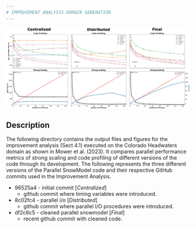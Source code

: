 ```yaml
---  
# IMPROVEMENT ANALYSIS DOMAIN GENERATION  
---   
```

![plot](./outputs/figs/parallel_improvement.jpg)     
  
## **Description**  
The following directory contains the output files and figures for the improvement analysis (Sect 4.1) executed on the Colorado Headwaters domain as shown in Mower et al. (2023). It compares parallel performance metrics of strong scaling and code profiling of different versions of the code through its development. The following represents the three different versions of the Parallel SnowModel code and their respective GitHub commits used in the Improvement Analysis.      
  * 96525a4 - initial commit [*Centralized*]  
      - github commit where timing variables were introduced.    
  * 8c02fc4 - parallel i/o [*Distributed*]
      - github commit where parallel I/O procedures were introduced.    
  * df2c6c5 - cleaned parallel snowmodel [*Final*]  
      - recent github commit with cleaned code.  
  
  

